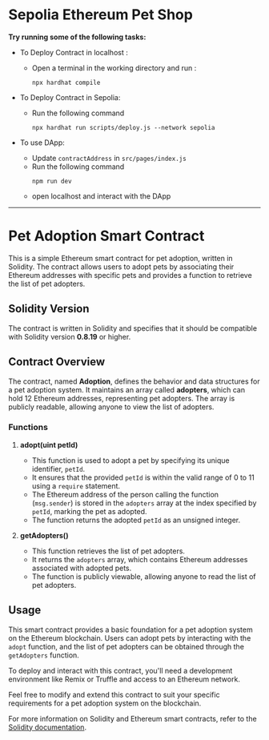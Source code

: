 # **Sepolia Ethereum Pet Shop**


**Try running some of the following tasks:**
<br/>

- To Deploy Contract in localhost :
    - Open a terminal in the working directory and run :
        ```shell
        npx hardhat compile
        ```

- To Deploy Contract in Sepolia:
    - Run the following command
        ```shell
        npx hardhat run scripts/deploy.js --network sepolia
        ```

- To use DApp:
    - Update ```contractAddress```  in ```src/pages/index.js```
    - Run the following command
        ```shell
        npm run dev
        ```
    - open localhost and interact with the DApp


---



# Pet Adoption Smart Contract

This is a simple Ethereum smart contract for pet adoption, written in Solidity. The contract allows users to adopt pets by associating their Ethereum addresses with specific pets and provides a function to retrieve the list of pet adopters.


## Solidity Version

The contract is written in Solidity and specifies that it should be compatible with Solidity version **0.8.19** or higher.

## Contract Overview

The contract, named **Adoption**, defines the behavior and data structures for a pet adoption system. It maintains an array called **adopters**, which can hold 12 Ethereum addresses, representing pet adopters. The array is publicly readable, allowing anyone to view the list of adopters.

### Functions

1. **adopt(uint petId)**
   - This function is used to adopt a pet by specifying its unique identifier, `petId`.
   - It ensures that the provided `petId` is within the valid range of 0 to 11 using a `require` statement.
   - The Ethereum address of the person calling the function (`msg.sender`) is stored in the `adopters` array at the index specified by `petId`, marking the pet as adopted.
   - The function returns the adopted `petId` as an unsigned integer.

2. **getAdopters()**
   - This function retrieves the list of pet adopters.
   - It returns the `adopters` array, which contains Ethereum addresses associated with adopted pets.
   - The function is publicly viewable, allowing anyone to read the list of pet adopters.

## Usage

This smart contract provides a basic foundation for a pet adoption system on the Ethereum blockchain. Users can adopt pets by interacting with the `adopt` function, and the list of pet adopters can be obtained through the `getAdopters` function.

To deploy and interact with this contract, you'll need a development environment like Remix or Truffle and access to an Ethereum network.

Feel free to modify and extend this contract to suit your specific requirements for a pet adoption system on the blockchain.

For more information on Solidity and Ethereum smart contracts, refer to the [Solidity documentation](https://soliditylang.org/docs/).
